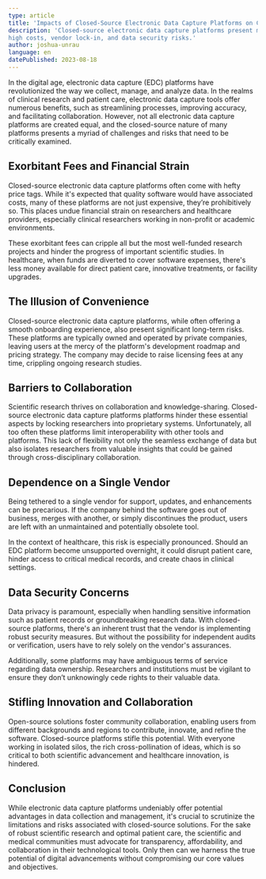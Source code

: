 ```yaml
---
type: article
title: 'Impacts of Closed-Source Electronic Data Capture Platforms on Clinical Research and Care'
description: 'Closed-source electronic data capture platforms present myriad challenges, including 
high costs, vendor lock-in, and data security risks.'
author: joshua-unrau
language: en
datePublished: 2023-08-18
---
```


In the digital age, electronic data capture (EDC) platforms have revolutionized the way we collect, manage, and analyze data. In the realms of clinical research and patient care, electronic data capture tools offer numerous benefits, such as streamlining processes, improving accuracy, and facilitating collaboration. However, not all electronic data capture platforms are created equal, and the closed-source nature of many platforms presents a myriad of challenges and risks that need to be critically examined.

## Exorbitant Fees and Financial Strain

Closed-source electronic data capture platforms often come with hefty price tags. While it's expected that quality software would have associated costs, many of these platforms are not just expensive, they’re prohibitively so. This places undue financial strain on researchers and healthcare providers, especially clinical researchers working in non-profit or academic environments.

These exorbitant fees can cripple all but the most well-funded research projects and hinder the progress of important scientific studies. In healthcare, when funds are diverted to cover software expenses, there's less money available for direct patient care, innovative treatments, or facility upgrades.

## The Illusion of Convenience

Closed-source electronic data capture platforms, while often offering a smooth onboarding experience, 
also present significant long-term risks. These platforms are typically owned and operated by private companies, leaving users at the mercy of the platform's development roadmap and pricing strategy. The company may decide to raise licensing fees at any time, crippling ongoing research studies. 

## Barriers to Collaboration

Scientific research thrives on collaboration and knowledge-sharing. Closed-source electronic data capture platforms platforms hinder these essential aspects by locking researchers into proprietary systems. Unfortunately, all too often these platforms limit interoperability with other tools and platforms. This lack of flexibility not only the seamless exchange of data but also isolates researchers from valuable insights that could be gained through cross-disciplinary collaboration.

## Dependence on a Single Vendor

Being tethered to a single vendor for support, updates, and enhancements can be precarious. If the company behind the software goes out of business, merges with another, or simply discontinues the product, users are left with an unmaintained and potentially obsolete tool.

In the context of healthcare, this risk is especially pronounced. Should an EDC platform become unsupported overnight, it could disrupt patient care, hinder access to critical medical records, and create chaos in clinical settings.

## Data Security Concerns

Data privacy is paramount, especially when handling sensitive information such as patient records or groundbreaking research data. With closed-source platforms, there's an inherent trust that the vendor is implementing robust security measures. But without the possibility for independent audits or verification, users have to rely solely on the vendor's assurances.

Additionally, some platforms may have ambiguous terms of service regarding data ownership. Researchers and institutions must be vigilant to ensure they don’t unknowingly cede rights to their valuable data. 

## Stifling Innovation and Collaboration

Open-source solutions foster community collaboration, enabling users from different backgrounds and regions to contribute, innovate, and refine the software. Closed-source platforms stifle this potential. With everyone working in isolated silos, the rich cross-pollination of ideas, which is so critical to both scientific advancement and healthcare innovation, is hindered.

## Conclusion

While electronic data capture platforms undeniably offer potential advantages in data collection and management, it's crucial to scrutinize the limitations and risks associated with closed-source solutions. For the sake of robust scientific research and optimal patient care, the scientific and medical communities must advocate for transparency, affordability, and collaboration in their technological tools. Only then can we harness the true potential of digital advancements without compromising our core values and objectives.
